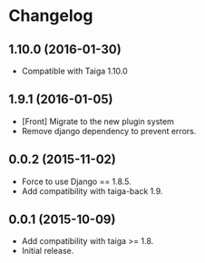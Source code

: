 # Changelog #


## 1.10.0 (2016-01-30)
- Compatible with Taiga 1.10.0


## 1.9.1 (2016-01-05)
- [Front] Migrate to the new plugin system
- Remove django dependency to prevent errors.


## 0.0.2 (2015-11-02)
- Force to use Django == 1.8.5.
- Add compatibility with taiga-back 1.9.


## 0.0.1 (2015-10-09)
- Add compatibility with taiga >= 1.8.
- Initial release.
